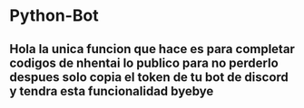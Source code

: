 # Python-Bot
## Hola la unica funcion que hace es para completar codigos de nhentai lo publico para no perderlo despues solo copia el token de tu bot de discord y tendra esta funcionalidad byebye
